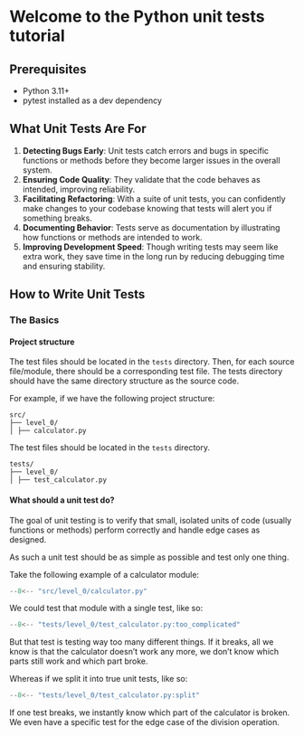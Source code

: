 # Welcome to the Python unit tests tutorial

## Prerequisites

- Python 3.11+
- pytest installed as a dev dependency

## What Unit Tests Are For

1. **Detecting Bugs Early**: Unit tests catch errors and bugs in specific functions or methods before they become larger issues in the overall system.
2. **Ensuring Code Quality**: They validate that the code behaves as intended, improving reliability.
3. **Facilitating Refactoring**: With a suite of unit tests, you can confidently make changes to your codebase knowing that tests will alert you if something breaks.
4. **Documenting Behavior**: Tests serve as documentation by illustrating how functions or methods are intended to work.
5. **Improving Development Speed**: Though writing tests may seem like extra work, they save time in the long run by reducing debugging time and ensuring stability.

## How to Write Unit Tests

### The Basics

#### Project structure

The test files should be located in the `tests` directory.
Then, for each source file/module, there should be a corresponding test file.
The tests directory should have the same directory structure as the source code.

For example, if we have the following project structure:

```text
src/
├── level_0/
│ ├── calculator.py
```

The test files should be located in the `tests` directory.

```text
tests/
├── level_0/
│ ├── test_calculator.py
```

#### What should a unit test do?

The goal of unit testing is to verify that small, isolated units of code (usually functions or methods) perform correctly and handle edge cases as designed.

As such a unit test should be as simple as possible and test only one thing.

Take the following example of a calculator module:

```python title="calculator.py"
--8<-- "src/level_0/calculator.py"
```

We could test that module with a single test, like so:

```python title="test_calculator.py"
--8<-- "tests/level_0/test_calculator.py:too_complicated"
```

But that test is testing way too many different things. If it breaks, all we know is that the calculator doesn’t work any more, we don’t know which parts still work and which part broke.

Whereas if we split it into true unit tests, like so:

```python title="test_calculator.py"
--8<-- "tests/level_0/test_calculator.py:split"
```

If one test breaks, we instantly know which part of the calculator is broken. We even have a specific test for the edge case of the division operation.

<!-- !!! note

    Lorem ipsum dolor sit amet, consectetur adipiscing elit. Nulla et euismod
    nulla. Curabitur feugiat, tortor non consequat finibus, justo purus auctor
    massa, nec semper lorem quam in massa. -->
